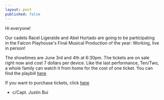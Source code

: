 ```yaml
---
layout: post
published: false
---
```

Hi everyone! 

Our cadets Racel Ligeralde and Abel Hurtado are going to be participating in the Falcon Playhouse's Final Musical Production of the year: Working, live in person! 

The showtimes are June 3rd and 4th at 6:30pm. The tickets are on sale right now and cost 7 dollars per device. Like the last performance, Ten/Two, a whole family can watch it from home for the cost of one ticket. You can find the playbill [here](https://sites.google.com/sandi.net/falconplayhouseplaybill/falcon-playhouse-playbill?authuser=0&fbclid=IwAR2j5pZ8P_sXjRTj-M_VsBCS2CqbSQEsnAgU2I-ERmYhjlF3qWkt9BZcvAU)

If you want to purchase tickets, click [here](https://www.showtix4u.com/events/18485/?event=53537&date=140436&fbclid=IwAR1H5I--FGHWwwUXGBlOvyTf6Jm3qecBjRxELqmjCfaNMXNZrmtMN_yvS8w)

- c/Capt. Justin Bui
